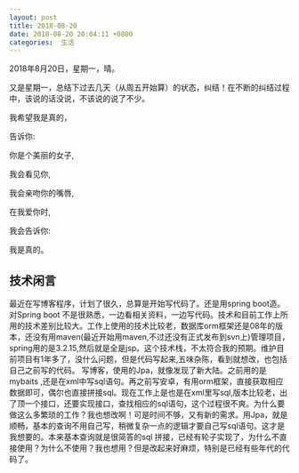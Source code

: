 ```yaml
---
layout: post
title: 2018-08-20
date: 2018-08-20 20:04:11 +0800
categories:  生活
---
```


2018年8月20日，星期一，晴。

又是星期一，总结下过去几天（从周五开始算）的状态，纠结！在不断的纠结过程中，该说的话没说，不该说的说了不少。


我希望我是真的，

告诉你:

你是个美丽的女子,

我会看见你,

我会亲吻你的嘴唇,


在我爱你时,

我会告诉你:

我是真的。





## 技术闲言
最近在写博客程序，计划了很久，总算是开始写代码了。还是用spring boot造。对Spring boot 不是很熟悉，一边看相关资料，一边写代码。技术和目前工作上所用的技术差别比较大。工作上使用的技术比较老，数据库orm框架还是08年的版本，还没有用maven(最近开始用maven,不过还没有正式发布到svn上)管理项目，spring用的是3.2.15,然后就是全是jsp。这个技术栈，不太符合我的预期。维护目前项目有1年多了，没什么问题，但是代码写起来,五味杂陈，看到就想改，也包括自己之前写的代码。
写博客，使用的Jpa，就像发现了新大陆。之前用的是mybaits ,还是在xml中写sql语句。再之前写安卓，有用orm框架，直接获取相应数据即可，偶尔也直接拼接sql。现在工作上是也是在xml里写sql,版本比较老，出了顶一个接口，还要实现接口，查找相应的sql语句，这个过程很不爽。为什么要做这么多繁琐的工作？我也想改啊！可是时间不够，又有新的需求。用Jpa，就是顺畅，基本的查询不用自己写，稍微复杂一点的逻辑才要自己写sql语句。这才是我想要的。本来基本查询就是很简答的sql 拼接，已经有轮子实现了，为什么不直接使用？为什么不使用？我也想用？但是改起来好麻烦，特别是已经有些年代的代码了。


